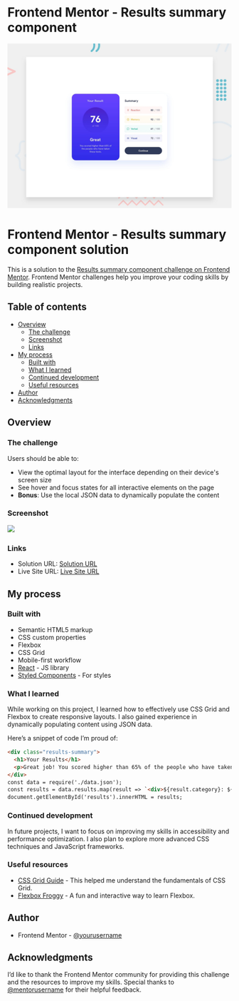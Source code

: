 # Frontend Mentor - Results summary component

![Design preview for the Results summary component coding challenge](./design/desktop-preview.jpg)

# Frontend Mentor - Results summary component solution

This is a solution to the [Results summary component challenge on Frontend Mentor](https://www.frontendmentor.io/challenges/results-summary-component-CE_K6s0maV). Frontend Mentor challenges help you improve your coding skills by building realistic projects. 

## Table of contents

- [Overview](#overview)
  - [The challenge](#the-challenge)
  - [Screenshot](#screenshot)
  - [Links](#links)
- [My process](#my-process)
  - [Built with](#built-with)
  - [What I learned](#what-i-learned)
  - [Continued development](#continued-development)
  - [Useful resources](#useful-resources)
- [Author](#author)
- [Acknowledgments](#acknowledgments)

## Overview

### The challenge

Users should be able to:

- View the optimal layout for the interface depending on their device's screen size
- See hover and focus states for all interactive elements on the page
- **Bonus**: Use the local JSON data to dynamically populate the content

### Screenshot

![](./screenshot.jpg)

### Links

- Solution URL: [Solution URL](https://github.com/yourusername/results-summary-component)
- Live Site URL: [Live Site URL](https://yourusername.github.io/results-summary-component)

## My process

### Built with

- Semantic HTML5 markup
- CSS custom properties
- Flexbox
- CSS Grid
- Mobile-first workflow
- [React](https://reactjs.org/) - JS library
- [Styled Components](https://styled-components.com/) - For styles

### What I learned

While working on this project, I learned how to effectively use CSS Grid and Flexbox to create responsive layouts. I also gained experience in dynamically populating content using JSON data.

Here’s a snippet of code I’m proud of:

```html
<div class="results-summary">
  <h1>Your Results</h1>
  <p>Great job! You scored higher than 65% of the people who have taken these tests.</p>
</div>
const data = require('./data.json');
const results = data.results.map(result => `<div>${result.category}: ${result.score}</div>`).join('');
document.getElementById('results').innerHTML = results;
```

### Continued development

In future projects, I want to focus on improving my skills in accessibility and performance optimization. I also plan to explore more advanced CSS techniques and JavaScript frameworks.

### Useful resources

- [CSS Grid Guide](https://css-tricks.com/snippets/css/complete-guide-grid/) - This helped me understand the fundamentals of CSS Grid.
- [Flexbox Froggy](https://flexboxfroggy.com/) - A fun and interactive way to learn Flexbox.

## Author
- Frontend Mentor - [@yourusername](https://www.frontendmentor.io/profile/salehjoseph)

## Acknowledgments

I’d like to thank the Frontend Mentor community for providing this challenge and the resources to improve my skills. Special thanks to [@mentorusername](https://www.frontendmentor.io/profile/mentorusername) for their helpful feedback.
